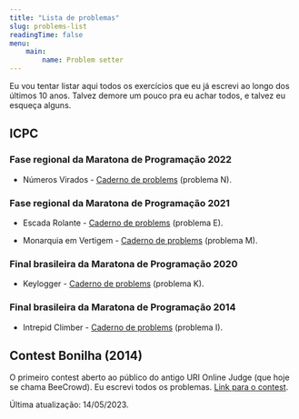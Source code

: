 ```yaml
---
title: "Lista de problemas"
slug: problems-list
readingTime: false
menu:
    main:
        name: Problem setter
---
```


Eu vou tentar listar aqui todos os exercícios que eu já escrevi ao longo dos últimos 10 anos.
Talvez demore um pouco pra eu achar todos, e talvez eu esqueça alguns.

## ICPC

### Fase regional da Maratona de Programação 2022

* Números Virados - [Caderno de problems](http://maratona.sbc.org.br/hist/2022/primfase22/reports/problems/maratona.pdf) (problema N).

### Fase regional da Maratona de Programação 2021

* Escada Rolante - [Caderno de problems](http://maratona.sbc.org.br/hist/2021/primeira-fase/maratona.pdf) (problema E).

* Monarquia em Vertigem - [Caderno de problems](http://maratona.sbc.org.br/hist/2021/primeira-fase/maratona.pdf) (problema M).

### Final brasileira da Maratona de Programação 2020

* Keylogger - [Caderno de problems](http://maratona.sbc.org.br/hist/2020/final20/resultados/contest/pdfs/contest.pdf) (problema K).

### Final brasileira da Maratona de Programação 2014

* Intrepid Climber - [Caderno de problems](http://maratona.sbc.org.br/hist/2014/resultados14/icpcla2014/contest_onesided.pdf) (problema I).


## Contest Bonilha (2014)

O primeiro contest aberto ao público do antigo URI Online Judge (que hoje se chama BeeCrowd).
Eu escrevi todos os problemas. [Link para o contest](https://www.beecrowd.com.br/judge/pt/contests/view/4).


Última atualização: 14/05/2023.

